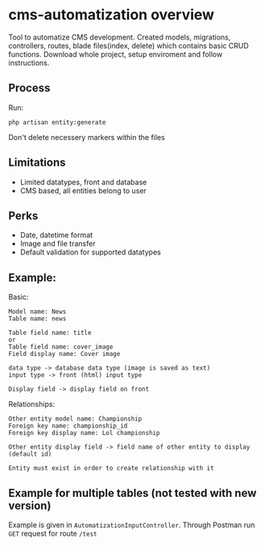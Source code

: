 # cms-automatization overview

Tool to automatize CMS development. Created models, migrations, controllers, routes, blade files(index, delete) which contains basic CRUD functions.
Download whole project, setup enviroment and follow instructions.

## Process
Run: 

```
php artisan entity:generate
```

Don't delete necessery markers within the files

## Limitations

- Limited datatypes, front and database
- CMS based, all entities belong to user

## Perks

- Date, datetime format
- Image and file transfer
- Default validation for supported datatypes

## Example:

Basic:

    Model name: News
    Table name: news

    Table field name: title
    or
    Table field name: cover_image
    Field display name: Cover image

    data type -> database data type (image is saved as text)
    input type -> front (html) input type

    Display field -> display field on front

Relationships:

    Other entity model name: Championship
    Foreign key name: championship_id
    Foreign key display name: Lol championship

    Other entity display field -> field name of other entity to display (default id)
    
    Entity must exist in order to create relationship with it

## Example for multiple tables (not tested with new version)

Example is given in `AutomatizationInputController`. Through Postman run `GET` request for route `/test`